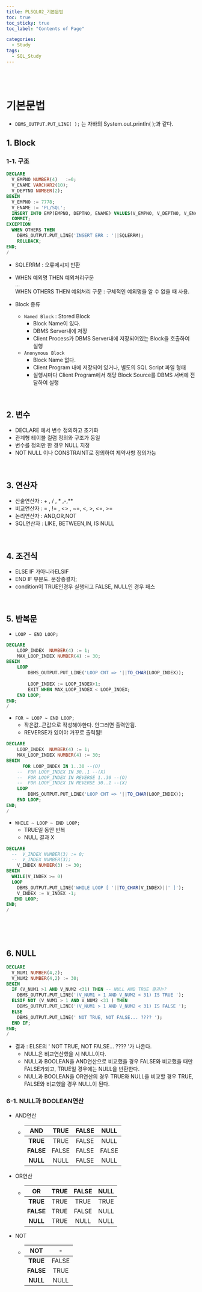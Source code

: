 ```yaml
---
title: PLSQL02_기본문법
toc: true
toc_sticky: true
toc_label: "Contents of Page"

categories:
  - Study
tags:
  - SQL_Study
---
```


<br><br>

# 기본문법
* `DBMS_OUTPUT.PUT_LINE( );` 는 자바의 System.out.println( );과 같다.
## 1. Block
### 1-1. 구조

```sql
DECLARE
  V_EMPNO NUMBER(4)   :=0;
  V_ENAME VARCHAR2(10);
  V_DEPTNO NUMBER(2);
BEGIN
  V_EMPNO := 7778;
  V_ENAME := 'PL/SQL';
  INSERT INTO EMP(EMPNO, DEPTNO, ENAME) VALUES(V_EMPNO, V_DEPTNO, V_ENAME);
  COMMIT;
EXCEPTION
  WHEN OTHERS THEN
    DBMS_OUTPUT.PUT_LINE('INSERT ERR : '||SQLERRM);
    ROLLBACK;
END;
/
```

- SQLERRM : 오류메시지 반환
- WHEN 예외명 THEN 예외처리구문<br>...<br>WHEN OTHERS THEN 예외처리 구문 : 구체적인 예외명을 알 수 없을 때 사용.

- Block 종류
  * `Named Block` : Stored Block
    + Block Name이 있다.
    + DBMS Server내에 저장
    + Client Process가 DBMS Server내에 저장되어있는 Block을 호출하여 실행 
  * `Anonymous Block` 
    + Block Name 없다.
    + Client Program 내에 저장되어 있거나, 별도의 SQL Script 파일 형태
    + 실행시마다 Client Program에서 해당 Block Source를 DBMS 서버에 전달하여 실행 

<br>

## 2. 변수
- DECLARE 에서 변수 정의하고 초기화
- 관계형 테이블 컬럼 정의와 구조가 동일
- 변수를 정의만 한 경우 NULL 지정
- NOT NULL 이나 CONSTRAINT로 정의하여 제약사항 정의가능

<br>

## 3. 연산자
- 산술연산자 : + , / , \* ,-,\** 
- 비교연산자 : = , != , \<\> , \~=, \<, \>, \<=, \>= 
- 논리연산자 : AND,OR,NOT 
- SQL연산자 : LIKE, BETWEEN,IN, IS NULL 

<br>

## 4. 조건식
- ELSE IF 가아니라ELSIF
- END IF 부분도.   문장종결자; 
- condition이 TRUE인경우 실행되고 FALSE, NULL인 경우 패스

<br>

## 5. 반복문
- `LOOP ~ END LOOP;`

```sql
DECLARE
    LOOP_INDEX  NUMBER(4) := 1;
    MAX_LOOP_INDEX NUMBER(4) := 30;
BEGIN
    LOOP
        DBMS_OUTPUT.PUT_LINE('LOOP CNT => '||TO_CHAR(LOOP_INDEX));
        
        LOOP_INDEX := LOOP_INDEX+1;
        EXIT WHEN MAX_LOOP_INDEX < LOOP_INDEX;
    END LOOP;
END;
/
```

- `FOR ~ LOOP ~ END LOOP;`
  * 작은값..큰값으로 작성해야한다. 안그러면 출력안됨.
  * REVERSE가 있어야 거꾸로 출력됨!
  
```sql
DECLARE
    LOOP_INDEX  NUMBER(4) := 1;
    MAX_LOOP_INDEX NUMBER(4) := 30;
BEGIN
      FOR LOOP_INDEX IN 1..30 --(O)
    --  FOR LOOP_INDEX IN 30..1 --(X)
    --  FOR LOOP_INDEX IN REVERSE 1..30 --(O)
    --  FOR LOOP_INDEX IN REVERSE 30..1 --(X)
    LOOP
        DBMS_OUTPUT.PUT_LINE('LOOP CNT => '||TO_CHAR(LOOP_INDEX));
    END LOOP;
END;
/
```

- `WHILE ~ LOOP ~ END LOOP;`
  * TRUE일 동안 반복
  * NULL 결과 X

```sql
DECLARE
  --  V_INDEX NUMBER(3) := 0;
  --  V_INDEX NUMBER(3);
    V_INDEX NUMBER(3) := 30;
BEGIN
  WHILE(V_INDEX >= 0)
  LOOP
    DBMS_OUTPUT.PUT_LINE('WHILE LOOP [ '||TO_CHAR(V_INDEX)||' ]');
    V_INDEX := V_INDEX -1;
   END LOOP;
END;
/
```

<br><br><br>


## 6. NULL

```sql
DECLARE
  V_NUM1 NUMBER(4,2);
  V_NUM2 NUMBER(4,2) := 30;
BEGIN
  IF (V_NUM1 >1 AND V_NUM2 <31) THEN -- NULL AND TRUE 결과는?
    DBMS_OUTPUT.PUT_LINE('(V_NUM1 > 1 AND V_NUM2 < 31) IS TRUE ');
  ELSIF NOT (V_NUM1 > 1 AND V_NUM2 <31 ) THEN
    DBMS_OUTPUT.PUT_LINE('(V_NUM1 > 1 AND V_NUM2 < 31) IS FALSE ');
  ELSE
    DBMS_OUTPUT.PUT_LINE(' NOT TRUE, NOT FALSE... ???? ');
  END IF;
END;
/
```

- 결과 : ELSE의  ' NOT TRUE, NOT FALSE... ???? '가 나온다.
  * NULL은 비교연산했을 시 NULL이다.
  * NULL과 BOOLEAN을 AND연산으로 비교했을 경우 FALSE와 비교했을 때만 FALSE가되고, TRUE일 경우에는 NULL을 반환한다.
  * NULL과 BOOLEAN을 OR연산의 경우 TRUE와 NULL을 비교할 경우 TRUE, FALSE와 비교했을 경우 NULL이 된다.


### 6-1. NULL과 BOOLEAN연산
- AND연산
  * | AND | TRUE | FALSE | NULL|
    |:---:|:---:|:---:|:---:|
    | **TRUE** | TRUE | FALSE | NULL |
    | **FALSE** | FALSE | FALSE | FALSE |
    | **NULL** | NULL | FALSE | NULL |
- OR연산
  * | OR | TRUE | FALSE | NULL|
    |:---:|:---:|:---:|:---:|
    | **TRUE** | TRUE | TRUE | TRUE |
    | **FALSE** | TRUE | FALSE | NULL |
    | **NULL** | TRUE | NULL | NULL |
- NOT
  * | NOT | - |
    |:---:|:---:|
    | **TRUE** | FALSE |
    | **FALSE** | TRUE |
    | **NULL** | NULL |
    
<br><br><br><br>
